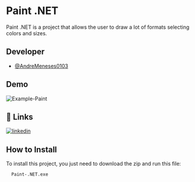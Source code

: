 
# Paint .NET

Paint .NET is a project that allows the user to draw a lot of formats selecting colors and sizes.
## Developer

- [@AndreMeneses0103](https://github.com/AndreMeneses0103)


## Demo

![Example-Paint](https://github.com/AndreMeneses0103/paint-.NET/assets/89109574/b751fe6c-6f1c-4fe2-9e95-1ce7eda88c94)




## 🔗 Links


[![linkedin](https://img.shields.io/badge/linkedin-0A66C2?style=for-the-badge&logo=linkedin&logoColor=white)](https://www.linkedin.com/in/andre-meneses-dev/)



## How to Install

To install this project, you just need to download the zip and run this file:

```bash
  Paint-.NET.exe
```
